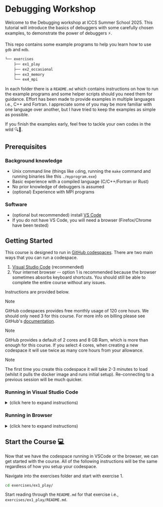 # Debugging Workshop

Welcome to the Debugging workshop at ICCS Summer School 2025. This tutorial will introduce the
basics of debuggers with some carefully chosen examples, to demonstrate the power of debuggers :zap:.

This repo contains some example programs to help you learn how to use `gdb` and `mdb`.

```bash
└── exercises
    ├── ex1_play
    ├── ex2_occasional
    ├── ex3_memory
    └── ex4_mpi
```

In each folder there is a `README.md` which contains instructions on how to run the example programs
and some helper scripts should you need them for guidance. Effort has been made to provide examples
in multiple languages i.e., C++ and Fortran. I appreciate some of you may be more familiar with one
language over another, but I have tried to keep the examples as simple as possible.

If you finish the examples early, feel free to tackle your own codes in the wild :mag::bug:.

## Prerequisites

### Background knowledge
* Unix command line (things like `cd`ing, running the `make` command and running binaries like this `./myprogram.exe`)
* Basic experience with a compiled language (C/C++/Fortran or Rust)
* No prior knowledge of debuggers is assumed
* (optional) Experience with MPI programs

### Software
* (optional but recommended) install [VS Code](https://code.visualstudio.com/)
* If you do not have VS Code, you will need a browser (Firefox/Chrome have been tested) 

## Getting Started

This course is designed to run in [GitHub codespaces](https://github.com/features/codespaces). There
are two main ways that you can run a codespace.

1. [Visual Studio Code](https://code.visualstudio.com/) (recommended)
1. Your internet browser -- option 1 is recommended because the browser sometimes absorbs keyboard
   shortcuts. You should still be able to complete the entire course without any issues.

Instructions are provided below.

> [!NOTE]
> GitHub codespaces provides free monthly usage of 120 core hours. We should only need 3 for this
> course. For more info on billing please see GitHub's
> [documentation](https://docs.github.com/en/billing/managing-billing-for-your-products/about-billing-for-github-codespaces#about-github-codespaces-pricing).

> [!NOTE]
> GitHub provides a default of 2 cores and 8 GB Ram, which is more than enough for this course. If
> you select 4 cores, when creating a new codespace it will use twice as many core hours from your
> allowance.

> [!NOTE]
> The first time you create this codespace it will take 2-3 minutes to load (whilst it pulls the
> docker image and runs initial setup). Re-connecting to a previous session will be much quicker.

### Running in Visual Studio Code

<details>
<summary>(click here to expand instructions)</summary>

1. Open Visual Studio Code (`code`)
2. If you haven't already, download the
   "[GitHub Codespaces](https://code.visualstudio.com/docs/remote/codespaces)" extension
    - Click "Extensions" (or press `CTRL+SHIFT+X`)
      ![codesetup01](imgs/code-setup-01.png)
    - Type "GitHub Codespaces"
      ![codesetup02](imgs/code-setup-02.png)
3. Click on "Remote Explorer" in the side bar
4. If you haven't already, sign into your GitHub account
   ![codesetup03](imgs/code-setup-03.png)
5. Click "Create Codespace"
   ![codesetup04](imgs/code-setup-04.png)
6. Type `https://github.com/Cambridge-ICCS/debugging-workshop` into the search bar and press
   the `Enter` key.
   ![codesetup05](imgs/code-setup-05.png)
7. Click "**main** _Default Branch_"
   ![codesetup06](imgs/code-setup-06.png)
8. Click "2 cores, 8 GB RAM, 32 GB storage"
   ![codesetup07](imgs/code-setup-07.png)
9. This will connect to a remote instance of the GitHub codespace. You are now ready to start the
   course! :tada:
   ![codesetup08](imgs/code-setup-08.png)

</details>

### Running in Browser

<details>
<summary>(click here to expand instructions)</summary>

1. Navigate to
   [https://github.com/Cambridge-ICCS/debugging-workshop](https://github.com/Cambridge-ICCS/debugging-workshop)
2. Click on the `+` icon to create a new on branch `main`
   ![chromesetup01](imgs/chrome-setup-01.png)
3. This will open a new tab in your browser with a Visual Studio Code interface connected to the
   GitHub codespace. You are now ready to start the course! :tada:
   ![chromesetup02](imgs/chrome-setup-02.png)

</details>

## Start the Course :computer:

Now that we have the codespace running in VSCode or the browser, we can get started with the course.
All of the following instructions will be the same regardless of how you setup your codespace.

Navigate into the exercises folder and start with exercise 1.

```bash
cd exercises/ex1_play/
```

Start reading through the `README.md` for that exercise i.e., `exercises/ex1_play/README.md`.
